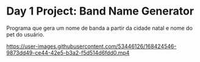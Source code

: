 # Day 1 Project: Band Name Generator
Programa que gera um nome de banda a partir da cidade natal e nome do pet do usuário. 

https://user-images.githubusercontent.com/53446126/168424546-9873dd49-ce44-42e5-b3a2-f5d514d6fdd0.mp4

